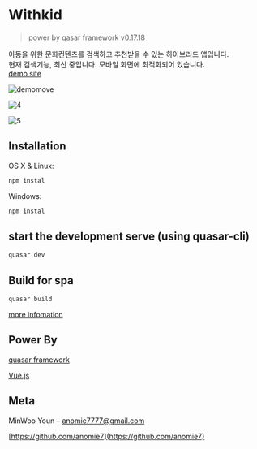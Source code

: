# Withkid
> power by qasar framework v0.17.18

아동을 위한 문화컨텐츠를 검색하고 추천받을 수 있는 하이브리드 앱입니다.  
현재 검색기능, 최신 중입니다. 모바일 화면에 최적화되어 있습니다.  
[demo site](http://www.withkid.tk/)  

![demomove](https://user-images.githubusercontent.com/26598127/49684454-7a54d680-fb17-11e8-8423-dac9dd4b685b.gif)

![4](https://user-images.githubusercontent.com/26598127/50561921-ef03e500-0d52-11e9-8953-907bf6fa0b89.gif)  

![5](https://user-images.githubusercontent.com/26598127/50561939-10fd6780-0d53-11e9-9961-d335bea3f230.gif)  

## Installation

OS X & Linux:

```sh
npm instal
```

Windows:

```sh
npm instal
```

## start the development serve (using quasar-cli)

```sh
quasar dev
```

## Build for spa
```sh
quasar build
```

[more infomation](https://quasar-framework.org/guide/quasar-cli.html)
## Power By

[quasar framework](https://github.com/quasarframework/quasar)

[Vue.js](https://github.com/vuejs/vue)

## Meta

MinWoo Youn – anomie7777@gmail.com

[https://github.com/anomie7](https://github.com/anomie7)
